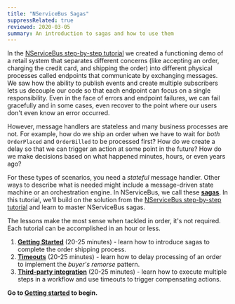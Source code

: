 ```yaml
---
title: "NServiceBus Sagas"
suppressRelated: true
reviewed: 2020-03-05
summary: An introduction to sagas and how to use them
---
```


In the [NServiceBus step-by-step tutorial](/tutorials/nservicebus-step-by-step/) we created a functioning demo of a retail system that separates different concerns (like accepting an order, charging the credit card, and shipping the order) into different physical processes called endpoints that communicate by exchanging messages. We saw how the ability to publish events and create multiple subscribers lets us decouple our code so that each endpoint can focus on a single responsibility. Even in the face of errors and endpoint failures, we can fail gracefully and in some cases, even recover to the point where our users don't even know an error occurred.

However, message handlers are stateless and many business processes are not. For example, how do we ship an order when we have to wait for *both* `OrderPlaced` and `OrderBilled` to be processed first? How do we create a delay so that we can trigger an action at some point in the future? How do we make decisions based on what happened minutes, hours, or even years ago?

For these types of scenarios, you need a *stateful* message handler. Other ways to describe what is needed might include a message-driven state machine or an orchestration engine. In NServiceBus, we call these [**sagas**](/nservicebus/sagas/). In this tutorial, we'll build on the solution from the [NServiceBus step-by-step tutorial](/tutorials/nservicebus-step-by-step/) and learn to master NServiceBus sagas.

The lessons make the most sense when tackled in order, it's not required. Each tutorial can be accomplished in an hour or less.

1. [**Getting Started**](1-getting-started/) (20-25 minutes) - learn how to introduce sagas to complete the order shipping process.
1. [**Timeouts**](2-timeouts/) (20-25 minutes) - learn how to delay processing of an order to implement the *buyer's remorse* pattern.
1. [**Third-party integration**](3-integration/) (20-25 minutes) - learn how to execute multiple steps in a workflow and use timeouts to trigger compensating actions.

**Go to [Getting started](1-getting-started/) to begin.**

